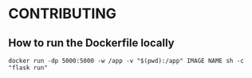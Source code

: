 # CONTRIBUTING

## How to run the Dockerfile locally

```
docker run -dp 5000:5000 -w /app -v "$(pwd):/app" IMAGE NAME sh -c "flask run"
```